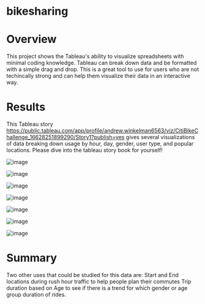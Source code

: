 # bikesharing

 # Overview
This project shows the Tableau's ability to visualize spreadsheets with minimal coding knowledge.  Tableau can break down data and be formatted with a simple drag and drop.  This is a great tool to use for users who are not techincally strong and can help them visualize their data in an interactive way.

# Results
This Tableau story https://public.tableau.com/app/profile/andrew.winkelman6563/viz/CitiBikeChallenge_16628251899290/Story1?publish=yes gives several visualizations of data breaking down usage by hour, day, gender, user type, and popular locations. Please dive into the tableau story book for yourself!

![image](https://user-images.githubusercontent.com/107078763/190287155-695052b8-984a-45d1-9ab1-7fdf0abe66ec.png)

![image](https://user-images.githubusercontent.com/107078763/190287216-3e820721-0188-4d37-abd8-6e20c18da894.png)

![image](https://user-images.githubusercontent.com/107078763/190287264-b698ee95-857f-4271-a942-75eb81ac3711.png)

![image](https://user-images.githubusercontent.com/107078763/190287325-0ce84e05-babd-4069-a031-362469aeac8a.png)

![image](https://user-images.githubusercontent.com/107078763/190287352-2210377d-8d10-4fba-bb0a-0043981a5d52.png)

![image](https://user-images.githubusercontent.com/107078763/190287388-d5388981-52cf-4eab-af5b-eaf4c7f7a5e2.png)

![image](https://user-images.githubusercontent.com/107078763/190287433-774d0ed9-658e-46a8-987d-4d83b4846adf.png)











# Summary
Two other uses that could be studied for this data are:
Start and End locations during rush hour traffic to help people plan their commutes
Trip duration based on Age to see if there is a trend for which gender or age group duration of rides.
